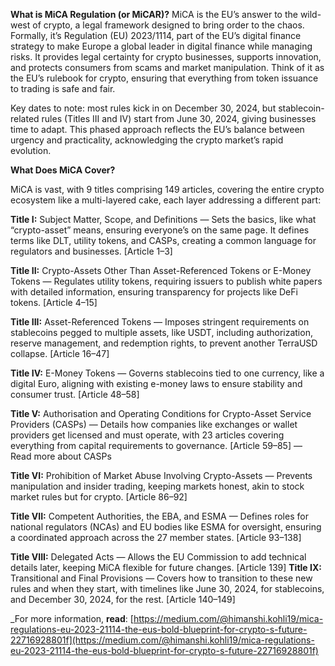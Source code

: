 **What is MiCA Regulation (or MiCAR)?**
MiCA is the EU’s answer to the wild-west of crypto, a legal framework designed to bring order to the chaos. Formally, it’s Regulation (EU) 2023/1114, part of the EU’s digital finance strategy to make Europe a global leader in digital finance while managing risks. It provides legal certainty for crypto businesses, supports innovation, and protects consumers from scams and market manipulation. Think of it as the EU’s rulebook for crypto, ensuring that everything from token issuance to trading is safe and fair.

Key dates to note: most rules kick in on December 30, 2024, but stablecoin-related rules (Titles III and IV) start from June 30, 2024, giving businesses time to adapt. This phased approach reflects the EU’s balance between urgency and practicality, acknowledging the crypto market’s rapid evolution.

**What Does MiCA Cover?**

MiCA is vast, with 9 titles comprising 149 articles, covering the entire crypto ecosystem like a multi-layered cake, each layer addressing a different part:

**Title I:** Subject Matter, Scope, and Definitions — Sets the basics, like what “crypto-asset” means, ensuring everyone’s on the same page. It defines terms like DLT, utility tokens, and CASPs, creating a common language for regulators and businesses. [Article 1–3]

**Title II:** Crypto-Assets Other Than Asset-Referenced Tokens or E-Money Tokens — Regulates utility tokens, requiring issuers to publish white papers with detailed information, ensuring transparency for projects like DeFi tokens. [Article 4–15]

**Title III:** Asset-Referenced Tokens — Imposes stringent requirements on stablecoins pegged to multiple assets, like USDT, including authorization, reserve management, and redemption rights, to prevent another TerraUSD collapse. [Article 16–47]

**Title IV:** E-Money Tokens — Governs stablecoins tied to one currency, like a digital Euro, aligning with existing e-money laws to ensure stability and consumer trust. [Article 48–58]

**Title V:** Authorisation and Operating Conditions for Crypto-Asset Service Providers (CASPs) — Details how companies like exchanges or wallet providers get licensed and must operate, with 23 articles covering everything from capital requirements to governance. [Article 59–85] — Read more about CASPs

**Title VI:** Prohibition of Market Abuse Involving Crypto-Assets — Prevents manipulation and insider trading, keeping markets honest, akin to stock market rules but for crypto. [Article 86–92]

**Title VII:** Competent Authorities, the EBA, and ESMA — Defines roles for national regulators (NCAs) and EU bodies like ESMA for oversight, ensuring a coordinated approach across the 27 member states. [Article 93–138]

**Title VIII:** Delegated Acts — Allows the EU Commission to add technical details later, keeping MiCA flexible for future changes. [Article 139]
**Title IX:** Transitional and Final Provisions — Covers how to transition to these new rules and when they start, with timelines like June 30, 2024, for stablecoins, and December 30, 2024, for the rest. [Article 140–149]


_For more information, **read**: [https://medium.com/@himanshi.kohli19/mica-regulations-eu-2023-21114-the-eus-bold-blueprint-for-crypto-s-future-22716928801f](https://medium.com/@himanshi.kohli19/mica-regulations-eu-2023-21114-the-eus-bold-blueprint-for-crypto-s-future-22716928801f)
